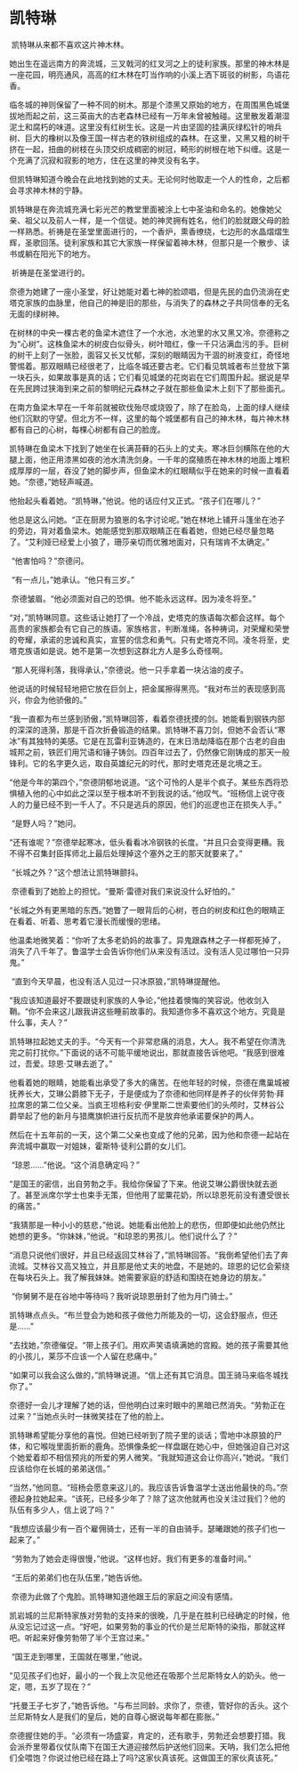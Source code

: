 # 凯特琳

​	凯特琳从来都不喜欢这片神木林。

​	她出生在遥远南方的奔流城，三叉戟河的红叉河之上的徒利家族。那里的神木林是一座花园，明亮通风，高高的红木林在叮当作响的小溪上洒下斑驳的树影，鸟语花香。

​	临冬城的神则保留了一种不同的树木。那是个漆黑又原始的地方，在周围黑色城堡拔地而起之前，这三英亩大的古老森林已经有一万年未曾被触碰。这里散发着潮湿泥土和腐朽的味道。这里没有红树生长。这是一片由坚固的挂满灰绿松针的哨兵树、巨大的橡树以及像王国一样古老的铁树组成的森林。在这里，又黑又粗的树干挤在一起，扭曲的树枝在头顶交织成稠密的树冠，畸形的树根在地下纠缠。这是一个充满了沉寂和寂影的地方，住在这里的神灵没有名字。

​	但凯特琳知道今晚会在此地找到她的丈夫。无论何时他取走一个人的性命，之后都会寻求神木林的宁静。

​	凯特琳是在奔流城充满七彩光芒的教堂里面被涂上七中圣油和命名的。她像她父亲、祖父以及前人一样，是一个信徒。她的神灵拥有姓名，他们的脸就跟父母的脸一样熟悉。祈祷是在圣堂里面进行的，一个香炉，熏香缭绕，七边形的水晶熠熠生辉，圣歌回荡。徒利家族和其它大家族一样保留着神木林，但那只是一个散步、读书或躺在阳光下的地方。

​	祈祷是在圣堂进行的。

​	奈德为她建了一座小圣堂，好让她能对着七神的脸颂唱，但是先民的血仍流淌在史塔克家族的血脉里，他自己的神是旧的那些，与消失了的森林之子共同信奉的无名无面的绿树神。

​	在树林的中央一棵古老的鱼梁木遮住了一个水池，水池里的水又黑又冷。奈德称之为“心树”。这株鱼梁木的树皮白似骨头，树叶暗红，像一千只沾满血污的手。巨树的树干上刻了一张脸，面容又长又忧郁，深刻的眼睛因为干涸的树液变红，奇怪地警惕着。那双眼睛已经很老了，比临冬城还要古老。它们看见筑城者布兰登放下第一块石头，如果故事是真的话；它们看见城堡的花岗岩在它们周围升起。据说是早在先民跨过狭海到来之前的黎明纪元森林之子就在那些鱼梁木上刻下了那些面孔。

​	在南方鱼梁木早在一千年前就被砍伐殆尽或烧毁了，除了在脸岛，上面的绿人继续他们沉默的守望。但北方不一样，这里的每个城堡都有自己的神木林，每片神木林都有自己的心树，每棵心树都有自己的脸庞。

​	凯特琳在鱼梁木下找到了她坐在长满苔藓的石头上的丈夫。寒冰巨剑横陈在他的大腿上面，他正用漆黑如夜的池水清洗剑身。一千年的腐殖质在神木林的地面上堆积成厚厚的一层，吞没了她的脚步声，但鱼梁木的红眼睛似乎在她来的时候一直看着她。“奈德，”她轻声喊道。

​	他抬起头看着她。“凯特琳，”他说。他的话应付又正式。“孩子们在哪儿？”

​	他总是这么问她。“正在厨房为狼崽的名字讨论呢。”她在林地上铺开斗篷坐在池子的旁边，背对着鱼梁木。她能感觉到那双眼睛正在看着她，但她已经尽量忽略了。“艾利娅已经爱上小狼了，珊莎亲切而优雅地面对，只有瑞肯不太确定。”

​	“他害怕吗？”奈德问。

​	“有一点儿，”她承认。“他只有三岁。”

​	奈德皱眉。“他必须面对自己的恐惧。他不能永远这样。因为凌冬将至。”

​	“对，”凯特琳同意。这些话让她打了一个冷战，史塔克的族语每次都会这样。每个高贵的家族都会有它自己的族语。家族格言，判断准绳，各种祷词，对荣耀和荣誉的夸耀，承诺的忠诚和真实，宣誓的信念和勇气。只有史塔克不同。凌冬将至，史塔克族语如是说。她不是第一次想到这群北方人是多么奇怪啊。

​	“那人死得利落，我得承认，”奈德说。他一只手拿着一块沾油的皮子。

​	他说话的时候轻轻地把它放在巨剑上，把金属擦得黑亮。“我对布兰的表现感到高兴，你会为他骄傲的。”

​	“我一直都为布兰感到骄傲，”凯特琳回答，看着奈德抚摸的剑。她能看到钢铁内部的深深的涟漪，那是千百次折叠锻造的结果。凯特琳不喜刀剑，但她不会否认“寒冰”有其独特的美感。它是在瓦雷利亚铸造的，在末日浩劫降临在那个古老的自由城邦之前，铁匠们用咒语和锤子铸剑。四百年过去了，仍然像它刚铸成的那天一般锋利。它的名字更久远，取自英雄纪元的时代，那时史塔克还是北境之王。

​	“他是今年的第四个，”奈德阴郁地说道。“这个可怜的人是半个疯子。某些东西将恐惧植入他的心中如此之深以至于根本听不到我说的话。”他叹气。“班杨信上说守夜人的力量已经不到一千人了。不只是逃兵的原因，他们的巡逻也正在损失人手。”

​	“是野人吗？”她问。

​	“还有谁呢？”奈德举起寒冰，低头看看冰冷钢铁的长度。“并且只会变得更糟。我不得不召集封臣挥师北上最后处理掉这个塞外之王的那天就要来了。”

​	“长城之外？”这个想法让凯特琳颤抖。

​	奈德看到了她脸上的担忧。“曼斯·雷德对我们来说没什么好怕的。”

​	“长城之外有更黑暗的东西。”她瞥了一眼背后的心树，苍白的树皮和红色的眼睛正在看着、听着、思考着它漫长而缓慢的思绪。

​	他温柔地微笑着：“你听了太多老奶妈的故事了。异鬼跟森林之子一样都死掉了，消失了八千年了。鲁温学士会告诉你他们从来没有活过。没有活人见过哪怕一只异鬼。”

​	“直到今天早晨，也没有活人见过一只冰原狼，”凯特琳提醒他。

​	“我应该知道最好不要跟徒利家族的人争论，”他挂着懊悔的笑容说。他收剑入鞘。“你不会来这儿跟我讲这些睡前故事的。我知道你多不喜欢这个地方。究竟是什么事，夫人？”

​	凯特琳拉起她丈夫的手。“今天有一个非常悲痛的消息，大人。我不希望在你清洗完之前打扰你。”下面说的话不可能平缓地说出，那就直接告诉他吧。“我感到很难过，吾爱。琼恩·艾琳去逝了。”

​	他看着她的眼睛，她能看出承受了多大的痛苦。在他年轻的时候，奈德在鹰巢城被抚养长大，艾琳公爵膝下无子，于是便成为了奈德和他同样是养子的伙伴劳勃·拜拉席恩的第二位父亲。当疯王坦格利安·伊里斯二世索要他们的头颅时，艾林谷公爵举起了他的新月与猎鹰旗帜进行反抗而不是放弃他承诺要保护的两人。

​	然后在十五年前的一天，这个第二父亲也变成了他的兄弟，因为他和奈德一起站在奔流城中赢取一对姐妹，霍斯特·徒利公爵的女儿们。

​	“琼恩……”他说。“这个消息确定吗？”

​	“是国王的密信，出自劳勃之手。我给你保留了下来。他说艾琳公爵很快就去逝了。甚至派席尔学士也束手无策，但他用了罂粟花奶，所以琼恩死前没有遭受很长的痛苦。”

​	“我猜那是一种小小的慈悲，”他说。她能看出他脸上的悲伤，但即便如此他仍然比她想的更多。“你妹妹，”他说。“和琼恩的男孩儿。他们说什么了？”

​	“消息只说他们很好，并且已经返回艾林谷了，”凯特琳回答。“我倒希望他们去了奔流城。艾林谷又高又独立，并且那是他丈夫的地盘，不是她的。琼恩的记忆会萦绕在每块石头上。我了解我妹妹。她需要家庭的舒适和围绕在她身边的朋友。”

​	“你舅舅不是在谷地中等待吗？我听说琼恩册封了他为月门骑士。”

​	凯特琳点点头。“布兰登会为她和孩子做他力所能及的一切，这会舒服点，但还是……”

​	“去找她，”奈德催促。“带上孩子们。用欢声笑语填满她的宫殿。她的孩子需要其他的小孩儿，莱莎不应该一个人留在悲痛中。”

​	“如果可以我会这么做的，”凯特琳说道。“信上还有其它消息。国王骑马来临冬城找你了。”

​	奈德好一会儿才理解了她的话，但他明白过来时眼中的黑暗已然消失。“劳勃正在过来？”当她点头时一抹微笑挂在了他的脸上。

​	凯特琳希望能分享他的喜悦。但她已经听到了院子里的谈话；雪地中冰原狼的尸体，和它喉咙里面折断的鹿角。恐惧像条蛇一样盘踞在她心中，但她强迫自己对这个她爱着却不相信预兆的所爱的男人微笑。“我就知道这会让你高兴，”她说。“我们应该给你在长城的弟弟送信。”

​	“当然，”他同意。“班杨会愿意来这儿的。我应该告诉鲁温学士送出他最快的鸟。”奈德起身拉她起来。“该死，已经多少年了？除了这次他就再也没关注过我们？他的队伍有多少人，信上说了吗？”

​	“我想应该最少有一百个雇佣骑士，还有一半的自由骑手。瑟曦跟她的孩子们也一起来了。”

​	“劳勃为了她会走得很慢，”他说。“这样也好。我们有更多的准备时间。”

​	“王后的弟弟们也在队伍里，”她告诉他。

​	奈德为此做了个鬼脸。凯特琳知道他跟王后的家庭之间没有感情。

​	凯岩城的兰尼斯特家族对劳勃的支持来的很晚，几乎是在胜利已经确定的时候，他从没忘记过这一点。“好吧，如果劳勃的事业的代价是兰尼斯特的染指，那就这样吧。听起来好像劳勃带了半个王宫过来。”

​	“国王走到哪里，王国就在哪里，”他说。

​	“见见孩子们也好，最小的一个我上次见他还在吸那个兰尼斯特女人的奶头。他一定，嗯，五岁了现在？”

​	“托曼王子七岁了，”她告诉他。“与布兰同龄。求你了，奈德，管好你的舌头。这个兰尼斯特女人是我们的皇后，她的自尊心据说每年都在膨胀。”

​	奈德握住她的手。“必须有一场盛宴，肯定的，还有歌手，劳勃还会想要打猎。我会派乔里带着仪仗队南下在国王大道迎接然后护送他们回来。天呐，我们怎么把他们全喂饱？你说过他已经在路上了吗?这家伙真该死。这做国王的家伙真该死。”

